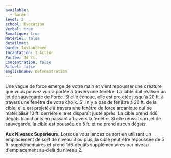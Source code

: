 ```yaml
---
available:
  - Barde
level: 2
school: Évocation
Verbal: true
Somatique: true
Matériel: false
detailmat: 
Durée: Instantanée
Incantation: 1 Action
Portée: 30 ft.
Concentration: false
Rituel: false
englishname: Defenestration
---
```

Une vague de force émerge de votre main et vient repousser une créature que vous pouvez voir à portée à travers une fenêtre. La cible doit réaliser un jet de sauvegarde de Force. Si elle échoue, elle est projetée jusqu'à 20 ft. à travers une fenêtre de votre choix. S'il n'y a pas de fenêtre à 20 ft. de la cible, elle est projetée à travers une fenêtre de force arcanique qui se matérialise 10 ft. derrière elle et disparaît juste après. La cible prend 4d6 dégâts tranchants en passant à travers la fenêtre. Si elle réussit son jet de sauvegarde, la cible est poussée de 5 ft. et ne prend aucun dégats.

__Aux Niveaux Supérieurs.__ Lorsque vous lancez ce sort en utilisant un emplacement de sort de niveau 3 ou plus, la cible peut être repoussée de 5 ft. supplémentaires et prend 1d6 dégâts supplémentaires par niveau d'emplacement au-delà du niveau 2.
